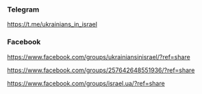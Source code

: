 ### Telegram
https://t.me/ukrainians_in_israel
### Facebook
https://www.facebook.com/groups/ukrainiansinisrael/?ref=share

https://www.facebook.com/groups/257642648551936/?ref=share

https://www.facebook.com/groups/israel.ua/?ref=share